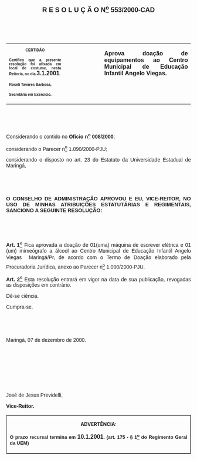 <BODY>

<B><FONT FACE="Arial" SIZE=4><P ALIGN="CENTER"><A NAME="_Toc445798786"></P>
<P ALIGN="CENTER">R E S O L U &Ccedil; &Atilde; O  N<U><SUP>o</U></SUP>  553/2000-CAD</P>
</B></FONT><FONT FACE="Arial"><P ALIGN="JUSTIFY"></P>
<P ALIGN="JUSTIFY">&nbsp;</P>
<P ALIGN="JUSTIFY">&nbsp;</P></FONT>
<TABLE CELLSPACING=0 BORDER=0 CELLPADDING=7 WIDTH=604>
<TR><TD WIDTH="31%" VALIGN="TOP">
<B><FONT FACE="Arial" SIZE=1><P ALIGN="CENTER">CERTID&Atilde;O</P>
<P ALIGN="JUSTIFY">   Certifico que a presente resolu&ccedil;&atilde;o foi afixada em local de costume, nesta Reitoria, no dia </FONT><FONT FACE="Arial">3.1.2001</FONT><FONT FACE="Arial" SIZE=1>.</P>
<P ALIGN="JUSTIFY"></P>
<P ALIGN="JUSTIFY">Roseli Tavares Barbosa,</P>
<P ALIGN="JUSTIFY">Secret&aacute;ria em Exerc&iacute;cio.</B></FONT></TD>
<TD WIDTH="20%" VALIGN="TOP">&nbsp;</TD>
<TD WIDTH="48%" VALIGN="TOP">
<B><FONT FACE="Arial"><P ALIGN="JUSTIFY">Aprova doa&ccedil;&atilde;o de equipamentos ao Centro Municipal de Educa&ccedil;&atilde;o Infantil Angelo Viegas.</B></FONT></TD>
</TR>
</TABLE>

<FONT FACE="Arial"><P ALIGN="JUSTIFY"></P>
<P ALIGN="JUSTIFY">&nbsp;</P>
<P ALIGN="JUSTIFY">&nbsp;</P>
<P ALIGN="JUSTIFY">Considerando o contido no <B>Of&iacute;cio n<U><SUP>o</U></SUP> 008/2000</B>;</P>
<P ALIGN="JUSTIFY">considerando o Parecer n<U><SUP>o</U></SUP> 1.090/2000-PJU; </P>
<P ALIGN="JUSTIFY">considerando o disposto no art. 23 do Estatuto da Universidade Estadual de Maring&aacute;,</P>
<P ALIGN="JUSTIFY"></P>
<P ALIGN="JUSTIFY">&nbsp;</P>
<P ALIGN="JUSTIFY">&nbsp;</P>
<B><P ALIGN="JUSTIFY">O CONSELHO DE ADMINISTRA&Ccedil;&Atilde;O APROVOU E EU, VICE-REITOR, NO USO DE MINHAS ATRIBUI&Ccedil;&Otilde;ES ESTATUT&Aacute;RIAS E REGIMENTAIS, SANCIONO A SEGUINTE RESOLU&Ccedil;&Atilde;O:</P>
<P ALIGN="JUSTIFY"></P>
<P ALIGN="JUSTIFY">&nbsp;</P>
<P ALIGN="JUSTIFY">&nbsp;</P>
<P ALIGN="JUSTIFY">Art. 1<U><SUP>o</B></U></SUP> Fica aprovada a doa&ccedil;&atilde;o de 01(uma) m&aacute;quina de escrever el&eacute;trica e 01 (um) mime&oacute;grafo a &aacute;lcool ao Centro Municipal de Educa&ccedil;&atilde;o Infantil Angelo Viegas  Maring&aacute;/Pr, de acordo com o Termo de Doa&ccedil;&atilde;o elaborado pela Procuradoria Jur&iacute;dica, anexo ao Parecer n<U><SUP>o</U></SUP> 1.090/2000-PJU.</P>
<B><P ALIGN="JUSTIFY">Art. 2<U><SUP>o</B></U></SUP> Esta resolu&ccedil;&atilde;o entrar&aacute; em vigor na data de sua publica&ccedil;&atilde;o, revogadas as disposi&ccedil;&otilde;es em contr&aacute;rio.</P>
<P ALIGN="JUSTIFY">D&ecirc;-se ci&ecirc;ncia.</P>
<P ALIGN="JUSTIFY">&#9;Cumpra-se.</P>
<P ALIGN="JUSTIFY"></P>
<P ALIGN="JUSTIFY">&nbsp;</P>
<P ALIGN="JUSTIFY">&nbsp;</P>
<P ALIGN="JUSTIFY">Maring&aacute;, 07 de dezembro de 2000.</P>
<P ALIGN="JUSTIFY"></P>
<P ALIGN="JUSTIFY">&nbsp;</P>
<P ALIGN="JUSTIFY">&nbsp;</P>
<P ALIGN="JUSTIFY">&nbsp;</P>
<P ALIGN="JUSTIFY">&nbsp;</P>
<P>Jos&eacute; de Jesus Previdelli,</P>
<B><P>Vice-Reitor.</P>
<P ALIGN="CENTER"></P></B></FONT>
<TABLE BORDER CELLSPACING=1 CELLPADDING=4 WIDTH=207>
<TR><TD VALIGN="TOP">
<B><FONT SIZE=2><P ALIGN="CENTER">ADVERT&Ecirc;NCIA:</P>
</FONT><FONT FACE="Arial" SIZE=2><P ALIGN="JUSTIFY">O prazo recursal termina em </FONT><FONT FACE="Arial">10.1.2001</FONT><FONT FACE="Arial" SIZE=2>. (art. 175 - § 1<U><SUP>o</U></SUP> do Regimento Geral da UEM)</B></FONT></TD>
</TR>
</TABLE>

<FONT SIZE=2><P></A></P></FONT></BODY>
